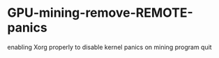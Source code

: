 # GPU-mining-remove-REMOTE-panics
enabling Xorg properly to disable kernel panics on mining program quit
